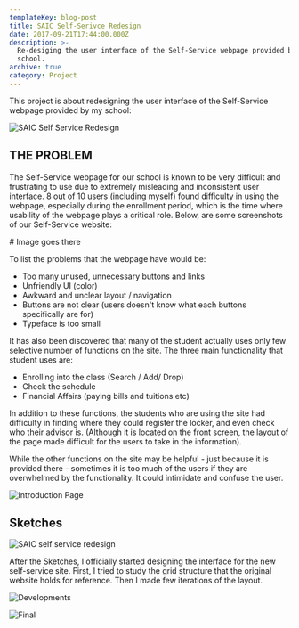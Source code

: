 ```yaml
---
templateKey: blog-post
title: SAIC Self-Serivce Redesign
date: 2017-09-21T17:44:00.000Z
description: >-
  Re-desiging the user interface of the Self-Service webpage provided by my
  school.
archive: true
category: Project
---
```

This project is about redesigning the user interface of the Self-Service webpage provided by my school:

![SAIC Self Service Redesign](/img/screen-shot-2017-09-20-at-2.17.19-am.png "SAIC Self Service Redesign")

## THE PROBLEM

The Self-Service webpage for our school is known to be very difficult and frustrating to use due to extremely misleading and inconsistent user interface. 8 out of 10 users (including myself) found difficulty in using the webpage, especially during the enrollment period, which is the time where usability of the webpage plays a critical role. Below, are some screenshots of our Self-Service website:

\# Image goes there

To list the problems that the webpage have would be:

* Too many unused, unnecessary buttons and links
* Unfriendly UI (color)
* Awkward and unclear layout / navigation
* Buttons are not clear (users doesn't know what each buttons specifically are for)
* Typeface is too small

It has also been discovered that many of the student actually uses only few selective number of functions on the site. The three main functionality that student uses are:

* Enrolling into the class (Search / Add/ Drop)
* Check the schedule
* Financial Affairs (paying bills and tuitions etc)

In addition to these functions, the students who are using the site had difficulty in finding where they could register the locker, and even check who their advisor is. (Although it is located on the front screen, the layout of the page made difficult for the users to take in the information).

While the other functions on the site may be helpful - just because it is provided there - sometimes it is too much of the users if they are overwhelmed by the functionality. It could intimidate and confuse the user.

![Introduction Page](/img/01.jpg "Introduction Page")



## Sketches

![SAIC self service redesign](/img/saic-self-service-sketch_101.jpg "SAIC self service redesign")

After the Sketches, I officially started designing the interface for the new self-service site. First, I tried to study the grid structure that the original website holds for reference. Then I made few iterations of the layout.

![Developments](/img/0301.jpg "Developments")

![Final](/img/0403.jpg "Final")
